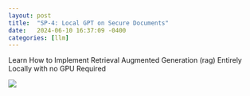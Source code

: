 ```yaml
---
layout: post
title:  "SP-4: Local GPT on Secure Documents"
date:   2024-06-10 16:37:09 -0400
categories: [llm]
---
```


Learn How to Implement Retrieval Augmented Generation (rag) Entirely Locally with no GPU Required

<img src="/assets/spongebob.png">
